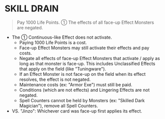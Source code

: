 # SKILL DRAIN

> Pay 1000 Life Points. ① The effects of all face-up Effect Monsters are negated.

*   The ① Continuous-like Effect does not activate.
    *   Paying 1000 Life Points is a cost.
    *   Face-up Effect Monsters may still activate their effects and pay costs.
    *   Negate all effects of face-up Effect Monsters that activate / apply as long as that monster is face-up. This includes Unclassified Effects that apply on the field (like "Tuningware").
    *   If an Effect Monster is not face-up on the field when its effect resolves, the effect is not negated.
    *   Maintenance costs (ex: "Armor Exe") must still be paid.
    *   Conditions (which are not effects) and Lingering Effects are not negated.
    *   Spell Counters cannot be held by Monsters (ex: "Skilled Dark Magician"), remove all Spell Counters.
*   VS. "Jinzo": Whichever card was face-up first applies its effect.
